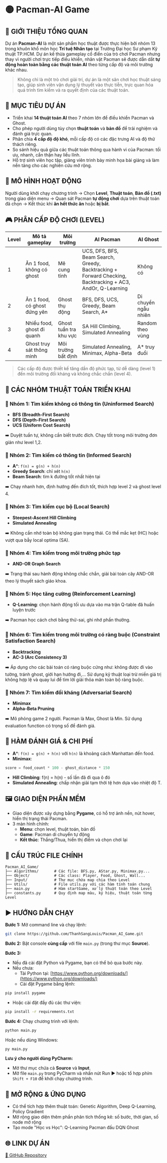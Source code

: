 # 🟡 Pacman-AI Game

## 🎯 GIỚI THIỆU TỔNG QUAN

Dự án **Pacman-AI** là một sản phẩm học thuật được thực hiện bởi nhóm 13 trong khuôn khổ môn học **Trí tuệ Nhân tạo** tại Trường Đại học Sư phạm Kỹ thuật TP.HCM. Dự án kế thừa gameplay cổ điển của trò chơi Pacman nhưng thay vì người chơi trực tiếp điều khiển, nhân vật Pacman sẽ được dẫn dắt **tự động hoàn toàn bằng các thuật toán AI** theo từng cấp độ và môi trường khác nhau.

> Không chỉ là một trò chơi giải trí, dự án là một sân chơi học thuật sáng tạo, giúp sinh viên vận dụng lý thuyết vào thực tiễn, trực quan hóa quá trình tìm kiếm và ra quyết định của các thuật toán.

## 🧠 MỤC TIÊU DỰ ÁN

* Triển khai **14 thuật toán AI** theo 7 nhóm lớn để điều khiển Pacman và Ghost.
* Cho phép người dùng tùy chọn **thuật toán** và **bản đồ** để trải nghiệm và đánh giá trực quan.
* Phân chia **4 cấp độ độ khó**, mỗi cấp độ có các đặc trưng AI và độ thử thách riêng.
* So sánh hiệu quả giữa các thuật toán thông qua hành vi của Pacman: tối ưu, nhanh, cẩn thận hay liều lĩnh.
* Hỗ trợ sinh viên học tập, giảng viên trình bày minh họa bài giảng và làm nền tảng cho các nghiên cứu mở rộng.

## 🧩 MÔ HÌNH HOẠT ĐỘNG

Người dùng khởi chạy chương trình → Chọn **Level**, **Thuật toán**, **Bản đồ (.txt)** trong giao diện menu → Quan sát Pacman **tự động chơi** dựa trên thuật toán đã chọn → Kết thúc khi **ăn hết thức ăn** hoặc **bị bắt**.

## 🎮 PHÂN CẤP ĐỘ CHƠI (LEVEL)

| Level | Mô tả gameplay               | Môi trường             | AI Pacman                                                                                                  | AI Ghost             |
|-------|------------------------------|------------------------|------------------------------------------------------------------------------------------------------------|----------------------|
| 1     | Ăn 1 food, không có ghost    | Mê cung tĩnh           | UCS, DFS, BFS, Beam Search, Greedy, Backtracking + Forward Checking, Backtracking + AC3, AndOr, Q-Learning | Không có             |
| 2     | Ăn 1 food, có ghost đứng yên | Ghost thụ động         | BFS, DFS, UCS, Greedy, Beam Search, A*                                                                     | Di chuyển ngẫu nhiên |
| 3     | Nhiều food, ghost đi quanh   | Ghost tuần tra khu vực | SA Hill Climbing, Simulated Annealing                                                                      | Random theo vùng     |
| 4     | Ghost truy sát thông minh    | Môi trường bất định    | Simulated Annealing, Minimax, Alpha-Beta                                                                   | A* truy đuổi         |

> Các cấp độ được thiết kế tăng dần độ phức tạp, từ dễ dàng (level 1) đến môi trường đối kháng và không chắc chắn (level 4).

## 🧠 CÁC NHÓM THUẬT TOÁN TRIỂN KHAI

### 🔹 Nhóm 1: Tìm kiếm không có thông tin (Uninformed Search)

* **BFS (Breadth-First Search)**
* **DFS (Depth-First Search)**
* **UCS (Uniform Cost Search)**

➡️ Duyệt tuần tự, không cần biết trước đích. Chạy tốt trong môi trường đơn giản như level 1,2.

### 🔹 Nhóm 2: Tìm kiếm có thông tin (Informed Search)

* **A***: `f(n) = g(n) + h(n)`
* **Greedy Search**: chỉ xét `h(n)`
* **Beam Search**: tìm k đường tốt nhất hiện tại

➡️ Chạy nhanh hơn, định hướng đến đích tốt, thích hợp level 2 và ghost level 4.

### 🔹 Nhóm 3: Tìm kiếm cục bộ (Local Search)

* **Steepest-Ascent Hill Climbing**
* **Simulated Annealing**

➡️ Không cần nhớ toàn bộ không gian trạng thái. Có thể mắc kẹt (HC) hoặc vượt qua bẫy local optima (SA).

### 🔹 Nhóm 4: Tìm kiếm trong môi trường phức tạp

* **AND-OR Graph Search**

➡️ Trạng thái sau hành động không chắc chắn, giải bài toán cây AND-OR theo lý thuyết sách giáo khoa.

### 🔹 Nhóm 5: Học tăng cường (Reinforcement Learning)

* **Q-Learning**: chọn hành động tối ưu dựa vào ma trận Q-table đã huấn luyện trước

➡️ Pacman học cách chơi bằng thử-sai, ghi nhớ phần thưởng.

### 🔹 Nhóm 6: Tìm kiếm trong môi trường có ràng buộc (Constraint Satisfaction Search)

* **Backtracking**
* **AC-3 (Arc Consistency 3)**

➡️ Áp dụng cho các bài toán có ràng buộc cứng như: không được đi vào tường, tránh ghost, giới hạn hướng đi,... Sử dụng kỹ thuật loại trừ miền giá trị không hợp lệ và quay lui để tìm lời giải thỏa mãn toàn bộ ràng buộc.

### 🔹 Nhóm 7: Tìm kiếm đối kháng (Adversarial Search)

* **Minimax**
* **Alpha-Beta Pruning**

➡️ Mô phỏng game 2 người. Pacman là Max, Ghost là Min. Sử dụng evaluation function có trọng số để đánh giá.

## 🧠 HÀM ĐÁNH GIÁ & CHI PHÍ

* **A***: `f(n) = g(n) + h(n)` với `h(n)` là khoảng cách Manhattan đến food.
* **Minimax**:
```python
score = food_count * 100 - ghost_distance * 150
```
* **Hill Climbing**: f(n) = h(n) - số lần đã đi qua ô đó
* **Simulated Annealing**: chấp nhận giải tạm thời tệ hơn dựa vào nhiệt độ T.

## 🖼️ GIAO DIỆN PHẦN MỀM

* Giao diện được xây dựng bằng **Pygame**, có hỗ trợ ảnh nền, nút hover, hiển thị trạng thái Pacman.
* 3 màn hình chính:
  * **Menu**: chọn level, thuật toán, bản đồ
  * **Game**: Pacman di chuyển tự động
  * **Kết thúc**: Thắng/Thua, hiển thị điểm và chọn chơi lại

## 📂 CẤU TRÚC FILE CHÍNH

```
Pacman_AI_Game/
├── Algorithms/       # Các file: BFS.py, AStar.py, Minimax.py...
├── Object/           # Các class: Player, Food, Ghost, Wall...
├── Input/            # Thư mục chứa map chia theo Level
├── Utils/            # File utils.py với các hàm tính toán chung
├── main.py           # Hàm startGame, xử lý thuật toán theo Level
├── constants.py      # Quy định map màu, ký hiệu, thuật toán từng Level
```

## ▶️ HƯỚNG DẪN CHẠY

**Bước 1:** Mở command line và chạy lệnh:

```bash
git clone https://github.com/ThanhSangLouis/Pacman_AI_Game.git
```

**Bước 2:** Bật console **cùng cấp** với file `main.py` (trong thư mục **Source**).

**Bước 3:**

* Nếu đã cài đặt Python và Pygame, bạn có thể bỏ qua bước này.
* Nếu chưa:
  * Tải Python tại: [https://www.python.org/downloads/](https://www.python.org/downloads/)
  * Cài đặt Pygame bằng lệnh:

```bash
pip install pygame
```

* Hoặc cài đặt đầy đủ các thư viện:

```bash
pip install -r requirements.txt
```

**Bước 4:** Chạy chương trình với lệnh:

```bash
python main.py
```

Hoặc nếu dùng Windows:

```bash
py main.py
```

**Lưu ý cho người dùng PyCharm:**

* Mở thư mục chứa cả **Source** và **Input**.
* Mở file `main.py` trong PyCharm và nhấn nút Run ▶️ hoặc tổ hợp phím `Shift + F10` để khởi chạy chương trình.

## 🚀 MỞ RỘNG & ỨNG DỤNG

* Có thể tích hợp thêm thuật toán: Genetic Algorithm, Deep Q-Learning, Policy Gradient
* Mở rộng giao diện thêm phần phân tích thống kê: số bước, thời gian, số node mở rộng
* Tạo mode "Học vs Học": Q-Learning Pacman đấu DQN Ghost

## 🌐 LINK DỰ ÁN

[🔗 GitHub Repository](https://github.com/ThanhSangLouis/Pacman_AI_Game)
